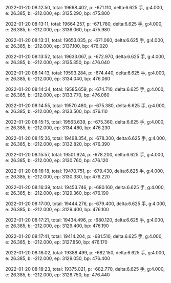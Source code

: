 2022-01-20 08:12:50, total: 19668.402, p: -671.110, delta:6.625 手, g:4.000, e: 26.385, b: -212.000, ep: 3135.290, bp: 475.800

2022-01-20 08:13:11, total: 19664.257, p: -671.780, delta:6.625 手, g:4.000, e: 26.385, b: -212.000, ep: 3136.060, bp: 475.980

2022-01-20 08:13:31, total: 19653.035, p: -671.060, delta:6.625 手, g:4.000, e: 26.385, b: -212.000, ep: 3137.100, bp: 476.020

2022-01-20 08:13:52, total: 19633.067, p: -672.970, delta:6.625 手, g:4.000, e: 26.385, b: -212.000, ep: 3135.350, bp: 476.040

2022-01-20 08:14:13, total: 19593.284, p: -674.440, delta:6.625 手, g:4.000, e: 26.385, b: -212.000, ep: 3134.040, bp: 476.060

2022-01-20 08:14:34, total: 19585.659, p: -674.710, delta:6.625 手, g:4.000, e: 26.385, b: -212.000, ep: 3133.770, bp: 476.060

2022-01-20 08:14:55, total: 19570.480, p: -675.380, delta:6.625 手, g:4.000, e: 26.385, b: -212.000, ep: 3133.500, bp: 476.110

2022-01-20 08:15:15, total: 19563.639, p: -675.360, delta:6.625 手, g:4.000, e: 26.385, b: -212.000, ep: 3134.480, bp: 476.230

2022-01-20 08:15:36, total: 19498.354, p: -678.300, delta:6.625 手, g:4.000, e: 26.385, b: -212.000, ep: 3132.820, bp: 476.390

2022-01-20 08:15:57, total: 19501.924, p: -678.200, delta:6.625 手, g:4.000, e: 26.385, b: -212.000, ep: 3130.760, bp: 476.120

2022-01-20 08:16:18, total: 19470.751, p: -679.430, delta:6.625 手, g:4.000, e: 26.385, b: -212.000, ep: 3130.330, bp: 476.220

2022-01-20 08:16:39, total: 19453.746, p: -680.160, delta:6.625 手, g:4.000, e: 26.385, b: -212.000, ep: 3129.360, bp: 476.190

2022-01-20 08:17:00, total: 19444.276, p: -679.400, delta:6.625 手, g:4.000, e: 26.385, b: -212.000, ep: 3129.400, bp: 476.100

2022-01-20 08:17:21, total: 19434.496, p: -680.120, delta:6.625 手, g:4.000, e: 26.385, b: -212.000, ep: 3129.400, bp: 476.190

2022-01-20 08:17:41, total: 19414.204, p: -681.510, delta:6.625 手, g:4.000, e: 26.385, b: -212.000, ep: 3127.850, bp: 476.170

2022-01-20 08:18:02, total: 19388.499, p: -682.150, delta:6.625 手, g:4.000, e: 26.385, b: -212.000, ep: 3129.050, bp: 476.400

2022-01-20 08:18:23, total: 19375.021, p: -682.770, delta:6.625 手, g:4.000, e: 26.385, b: -212.000, ep: 3128.750, bp: 476.440